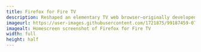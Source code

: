 ```yaml
---
title: Firefox for Fire TV
description: Reshaped an elementary TV web browser–originally developed in a 5-day sprint–into a native remote-controlled TV app serving up to 8 million users.
imageurl: https://user-images.githubusercontent.com/1721875/99187459-071e5b00-2757-11eb-8ed5-40aada8ff582.jpg
imagealt: Homescreen screenshot of Firefox for Fire TV
width: full
height: half
---
```

